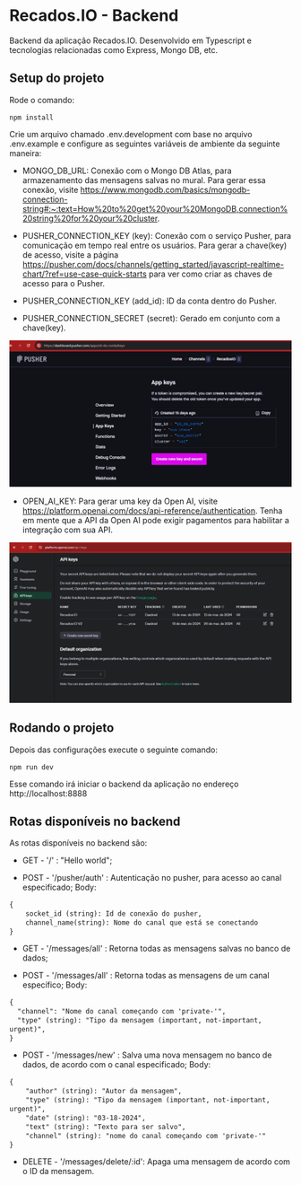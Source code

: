 # Recados.IO - Backend

Backend da aplicação Recados.IO. Desenvolvido em Typescript e tecnologias relacionadas como Express, Mongo DB, etc.

## Setup do projeto

Rode o comando:

```
npm install
```

Crie um arquivo chamado .env.development com base no arquivo .env.example e configure as seguintes variáveis de ambiente da seguinte maneira:

- MONGO_DB_URL: Conexão com o Mongo DB Atlas, para armazenamento das mensagens salvas no mural. Para gerar essa conexão, visite https://www.mongodb.com/basics/mongodb-connection-string#:~:text=How%20to%20get%20your%20MongoDB,connection%20string%20for%20your%20cluster.

- PUSHER_CONNECTION_KEY (key): Conexão com o serviço Pusher, para comunicação em tempo real entre os usuários. Para gerar a chave(key) de acesso, visite a página https://pusher.com/docs/channels/getting_started/javascript-realtime-chart/?ref=use-case-quick-starts para ver como criar as chaves de acesso para o Pusher.

- PUSHER_CONNECTION_KEY (add_id): ID da conta dentro do Pusher.

- PUSHER_CONNECTION_SECRET (secret): Gerado em conjunto com a chave(key).

![Tela do Pusher com a chaves de conexão](./pusher-key.png)

- OPEN_AI_KEY: Para gerar uma key da Open AI, visite https://platform.openai.com/docs/api-reference/authentication. Tenha em mente que a API da Open AI pode exigir pagamentos para habilitar a integração com sua API.

![Tela da Open AI com a chaves de conexão](./open-ai-key.png)

## Rodando o projeto

Depois das configurações execute o seguinte comando:

```
npm run dev
```

Esse comando irá iniciar o backend da aplicação no endereço http://localhost:8888

## Rotas disponíveis no backend

As rotas disponíveis no backend são:

- GET - '/' : "Hello world";

- POST - '/pusher/auth' : Autenticação no pusher, para acesso ao canal especificado;
Body:
```
{
    socket_id (string): Id de conexão do pusher,
    channel_name(string): Nome do canal que está se conectando
}
```

- GET - '/messages/all' : Retorna todas as mensagens salvas no banco de dados;

- POST - '/messages/all' : Retorna todas as mensagens de um canal específico;
Body:
```
{
  "channel": "Nome do canal começando com 'private-'",
  "type" (string): "Tipo da mensagem (important, not-important, urgent)",
}
```

- POST - '/messages/new' : Salva uma nova mensagem no banco de dados, de acordo com o canal especificado;
Body:
```
{
    "author" (string): "Autor da mensagem",
    "type" (string): "Tipo da mensagem (important, not-important, urgent)",
    "date" (string): "03-18-2024",
    "text" (string): "Texto para ser salvo",
    "channel" (string): "nome do canal começando com 'private-'"
}
```

- DELETE - '/messages/delete/:id': Apaga uma mensagem de acordo com o ID da mensagem.
